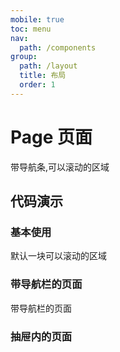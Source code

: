 ```yaml
---
mobile: true
toc: menu
nav:
  path: /components
group:
  path: /layout
  title: 布局
  order: 1
---
```


# Page 页面

带导航条,可以滚动的区域

## 代码演示


### 基本使用

默认一块可以滚动的区域

<code src="./demo/demo1.tsx"></code>

### 带导航栏的页面

带导航栏的页面

<code src="./demo/demo2.tsx"></code>

### 抽屉内的页面

<code src="./demo/demo3.tsx"></code>


<API src="./Page.tsx" ></API>

